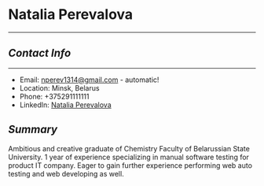 # **Natalia Perevalova**
________________________


## ***Contact Info***
_____________________
* Email: nperev1314@gmail.com - automatic!
* Location: Minsk, Belarus
* Phone: +375291111111
* LinkedIn: [Natalia Perevalova](https://www.linkedin.com/in/natalia-perevalova-b9a375178)

## ***Summary***
Ambitious and creative graduate of Chemistry Faculty of Belarussian State University. 1 year of experience specializing in manual software testing for product IT company. 
Eager to gain further experience performing web auto testing and web developing as well.


